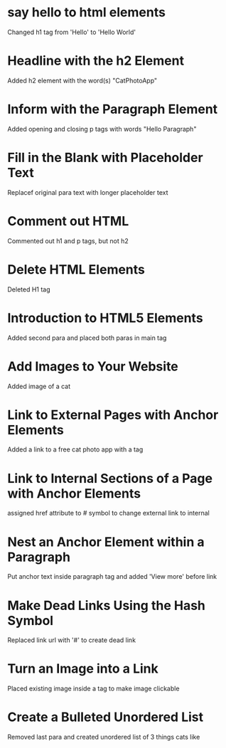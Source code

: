 # say hello to html elements

Changed h1 tag from 'Hello' to 'Hello World'

# Headline with the h2 Element

Added h2 element with the word(s) "CatPhotoApp"

# Inform with the Paragraph Element

Added opening and closing p tags with words "Hello Paragraph"

# Fill in the Blank with Placeholder Text

Replacef original para text with longer placeholder text

# Comment out HTML

Commented out h1 and p tags, but not h2

# Delete HTML Elements

Deleted H1 tag

# Introduction to HTML5 Elements

Added second para and placed both paras in main tag 

# Add Images to Your Website

Added image of a cat

# Link to External Pages with Anchor Elements

Added a link to a free cat photo app with a tag

# Link to Internal Sections of a Page with Anchor Elements

assigned href attribute to # symbol to change external link to internal

# Nest an Anchor Element within a Paragraph

Put anchor text inside paragraph tag and added 'View more' before link 

# Make Dead Links Using the Hash Symbol

Replaced link url with '#' to create dead link

# Turn an Image into a Link

Placed existing image inside a tag to make image clickable

# Create a Bulleted Unordered List

Removed last para and created unordered list of 3 things cats like
